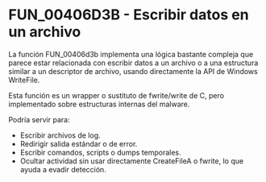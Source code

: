 # FUN_00406D3B - Escribir datos en un archivo

La función FUN_00406d3b implementa una lógica bastante compleja que parece estar relacionada con escribir datos a un archivo o a una estructura similar a un descriptor de archivo, usando directamente la API de Windows WriteFile. 

Esta función es un wrapper o sustituto de fwrite/write de C, pero implementado sobre estructuras internas del malware.

Podría servir para:
- Escribir archivos de log.
- Redirigir salida estándar o de error.
- Escribir comandos, scripts o dumps temporales.
- Ocultar actividad sin usar directamente CreateFileA o fwrite, lo que ayuda a evadir detección.
